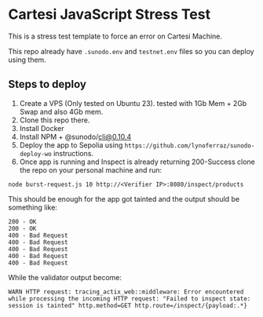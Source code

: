 # Cartesi JavaScript Stress Test

This is a stress test template to force an error on Cartesi Machine.

This repo already have `.sunodo.env` and `testnet.env` files so you can deploy using them.

## Steps to deploy

1. Create a VPS (Only tested on Ubuntu 23). tested with 1Gb Mem + 2Gb Swap and also 4Gb mem.
2. Clone this repo there.
3. Install Docker
4. Install NPM + @sunodo/cli@0.10.4
5. Deploy the app to Sepolia using `https://github.com/lynoferraz/sunodo-deploy-wo` instructions.
6. Once app is running and Inspect is already returning 200-Success clone the repo on your personal machine and run:

```
node burst-request.js 10 http://<Verifier IP>:8080/inspect/products
```

This should be enough for the app got tainted and the output should be something like:

```
200 - OK
200 - OK
400 - Bad Request
400 - Bad Request
400 - Bad Request
400 - Bad Request
400 - Bad Request
```

While the validator output become:

```
WARN HTTP request: tracing_actix_web::middleware: Error encountered while processing the incoming HTTP request: "Failed to inspect state: session is tainted" http.method=GET http.route=/inspect/{payload:.*}
```
